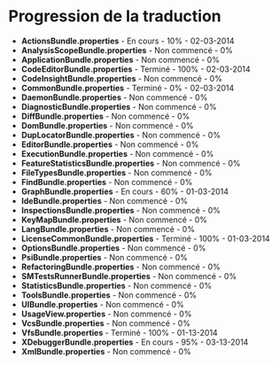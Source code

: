 Progression de la traduction
============================

- **ActionsBundle.properties** - En cours - 10% - 02-03-2014
- **AnalysisScopeBundle.properties** - Non commencé - 0%
- **ApplicationBundle.properties** - Non commencé - 0%
- **CodeEditorBundle.properties** - Terminé - 100% - 02-03-2014
- **CodeInsightBundle.properties** - Non commencé - 0%
- **CommonBundle.properties** - Terminé - 0% - 02-03-2014
- **DaemonBundle.properties** - Non commencé - 0%
- **DiagnosticBundle.properties** - Non commencé - 0%
- **DiffBundle.properties** - Non commencé - 0%
- **DomBundle.properties** - Non commencé - 0%
- **DupLocatorBundle.properties** - Non commencé - 0%
- **EditorBundle.properties** - Non commencé - 0%
- **ExecutionBundle.properties** - Non commencé - 0%
- **FeatureStatisticsBundle.properties** - Non commencé - 0%
- **FileTypesBundle.properties** - Non commencé - 0%
- **FindBundle.properties** - Non commencé - 0%
- **GraphBundle.properties** - En cours - 60% - 01-03-2014
- **IdeBundle.properties** - Non commencé - 0%
- **InspectionsBundle.properties** - Non commencé - 0%
- **KeyMapBundle.properties** - Non commencé - 0%
- **LangBundle.properties** - Non commencé - 0%
- **LicenseCommonBundle.properties** - Terminé - 100% - 01-03-2014
- **OptionsBundle.properties** - Non commencé - 0%
- **PsiBundle.properties** - Non commencé - 0%
- **RefactoringBundle.properties** - Non commencé - 0%
- **SMTestsRunnerBundle.properties** - Non commencé - 0%
- **StatisticsBundle.properties** - Non commencé - 0%
- **ToolsBundle.properties** - Non commencé - 0%
- **UIBundle.properties** - Non commencé - 0%
- **UsageView.properties** - Non commencé - 0%
- **VcsBundle.properties** - Non commencé - 0%
- **VfsBundle.properties** - Terminé - 100% - 01-13-2014
- **XDebuggerBundle.properties** - En cours - 95% - 03-13-2014
- **XmlBundle.properties** - Non commencé - 0%

